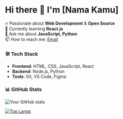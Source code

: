 # Hi there 👋 I'm [Nama Kamu]

🔥 Passionate about **Web Development** & **Open Source**  
🌱 Currently learning **React.js**  
💬 Ask me about **JavaScript, Python**  
📫 How to reach me: [Email](mailto:youremail@example.com)  

### 🛠 Tech Stack
- **Frontend**: HTML, CSS, JavaScript, React
- **Backend**: Node.js, Python
- **Tools**: Git, VS Code, Figma

### 📊 GitHub Stats
![Your GitHub stats](https://github-readme-stats.vercel.app/api?username=username&show_icons=true&theme=radical)

[![Top Langs](https://github-readme-stats.vercel.app/api/top-langs/?username=username&layout=compact)](https://github.com/username)
